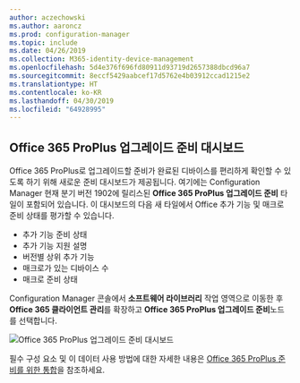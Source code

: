 ```yaml
---
author: aczechowski
ms.author: aaroncz
ms.prod: configuration-manager
ms.topic: include
ms.date: 04/26/2019
ms.collection: M365-identity-device-management
ms.openlocfilehash: 5d4e376f696fd80911d93719d2657388dbcd96a7
ms.sourcegitcommit: 8eccf5429aabcef17d5762e4b03912ccad1215e2
ms.translationtype: HT
ms.contentlocale: ko-KR
ms.lasthandoff: 04/30/2019
ms.locfileid: "64928995"
---
```

## <a name="bkmk_o365"></a> Office 365 ProPlus 업그레이드 준비 대시보드

<!--4021125-->
Office 365 ProPlus로 업그레이드할 준비가 완료된 디바이스를 편리하게 확인할 수 있도록 하기 위해 새로운 준비 대시보드가 제공됩니다. 여기에는 Configuration Manager 현재 분기 버전 1902에 릴리스된 **Office 365 ProPlus 업그레이드 준비** 타일이 포함되어 있습니다. 이 대시보드의 다음 새 타일에서 Office 추가 기능 및 매크로 준비 상태를 평가할 수 있습니다.

- 추가 기능 준비 상태
- 추가 기능 지원 설명
- 버전별 상위 추가 기능
- 매크로가 있는 디바이스 수
- 매크로 준비 상태

Configuration Manager 콘솔에서 **소프트웨어 라이브러리** 작업 영역으로 이동한 후 **Office 365 클라이언트 관리**를 확장하고 **Office 365 ProPlus 업그레이드 준비**노드를 선택합니다.

![Office 365 ProPlus 업그레이드 준비 대시보드](../../media/4021125-o365-dashboard.png)

필수 구성 요소 및 이 데이터 사용 방법에 대한 자세한 내용은 [Office 365 ProPlus 준비를 위한 통합](https://docs.microsoft.com/sccm/sum/deploy-use/office-365-dashboard#bkmk_o365_readiness)을 참조하세요.
